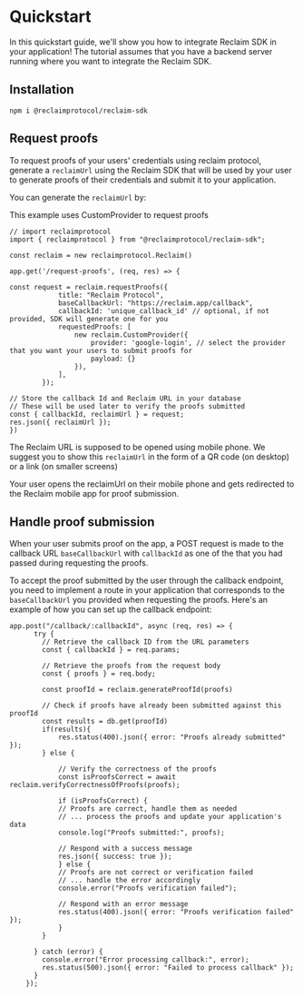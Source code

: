 # Quickstart

In this quickstart guide, we'll show you how to integrate Reclaim SDK in your application! The tutorial assumes that you have a backend server running where you want to integrate the Reclaim SDK.

## Installation

```
npm i @reclaimprotocol/reclaim-sdk
```

## Request proofs

To request proofs of your users' credentials using reclaim protocol, generate a `reclaimUrl` using the Reclaim SDK that will be used by your user to generate proofs of their credentials and submit it to your application.

You can generate the `reclaimUrl` by:


This example uses CustomProvider to request proofs
```
// import reclaimprotocol
import { reclaimprotocol } from "@reclaimprotocol/reclaim-sdk";

const reclaim = new reclaimprotocol.Reclaim()

app.get('/request-proofs', (req, res) => {

const request = reclaim.requestProofs({
            title: "Reclaim Protocol",
            baseCallbackUrl: "https://reclaim.app/callback",
            callbackId: 'unique_callback_id' // optional, if not provided, SDK will generate one for you
            requestedProofs: [
                new reclaim.CustomProvider({
                    provider: 'google-login', // select the provider that you want your users to submit proofs for
                    payload: {}
                }),
            ],
        });

// Store the callback Id and Reclaim URL in your database
// These will be used later to verify the proofs submitted
const { callbackId, reclaimUrl } = request;
res.json({ reclaimUrl });
})
```

The Reclaim URL is supposed to be opened using mobile phone. We suggest you to show this `reclaimUrl` in the form of a QR code (on desktop) or a link (on smaller screens)

Your user opens the reclaimUrl on their mobile phone and gets redirected to the Reclaim mobile app for proof submission.

## Handle proof submission

When your user submits proof on the app, a POST request is made to the callback URL `baseCallbackUrl` with `callbackId` as one of the  that you had passed during requesting the proofs.

To accept the proof submitted by the user through the callback endpoint, you need to implement a route in your application that corresponds to the `baseCallbackUrl` you provided when requesting the proofs. Here's an example of how you can set up the callback endpoint:

```
app.post("/callback/:callbackId", async (req, res) => {
      try {
        // Retrieve the callback ID from the URL parameters
        const { callbackId } = req.params;

        // Retrieve the proofs from the request body
        const { proofs } = req.body;

        const proofId = reclaim.generateProofId(proofs)

        // Check if proofs have already been submitted against this proofId
        const results = db.get(proofId)
        if(results){
            res.status(400).json({ error: "Proofs already submitted" });
        } else {

            // Verify the correctness of the proofs 
            const isProofsCorrect = await reclaim.verifyCorrectnessOfProofs(proofs);

            if (isProofsCorrect) {
            // Proofs are correct, handle them as needed
            // ... process the proofs and update your application's data
            console.log("Proofs submitted:", proofs);

            // Respond with a success message
            res.json({ success: true });
            } else {
            // Proofs are not correct or verification failed
            // ... handle the error accordingly
            console.error("Proofs verification failed");

            // Respond with an error message
            res.status(400).json({ error: "Proofs verification failed" });
            }
        }

      } catch (error) {
        console.error("Error processing callback:", error);
        res.status(500).json({ error: "Failed to process callback" });
      }
    });
```